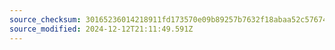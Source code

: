 ```yaml
---
source_checksum: 30165236014218911fd173570e09b89257b7632f18abaa52c57674d5d2bc4c3e
source_modified: 2024-12-12T21:11:49.591Z
---
```


